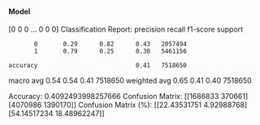 #### Model
[0 0 0 ... 0 0 0]
Classification Report:
              precision    recall  f1-score   support

           0       0.29      0.82      0.43   2057494
           1       0.79      0.25      0.38   5461156

    accuracy                           0.41   7518650
   macro avg       0.54      0.54      0.41   7518650
weighted avg       0.65      0.41      0.40   7518650

Accuracy: 0.4092493998257666
Confusion Matrix:
[[1686833  370661]
 [4070986 1390170]]
Confusion Matrix (%):
[[22.43531751  4.92988768]
 [54.14517234 18.48962247]]
